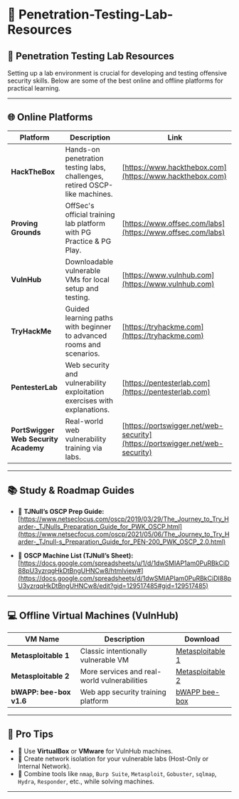 # 🔐 Penetration-Testing-Lab-Resources

## 🧪 Penetration Testing Lab Resources  
Setting up a lab environment is crucial for developing and testing offensive security skills. Below are some of the best online and offline platforms for practical learning.

---

## 🌐 Online Platforms

| Platform                                   | Description                                                                                   | Link                                                                 |
|--------------------------------------------|-----------------------------------------------------------------------------------------------|----------------------------------------------------------------------|
| **HackTheBox**                             | Hands-on penetration testing labs, challenges, retired OSCP-like machines.                    | [https://www.hackthebox.com](https://www.hackthebox.com)             |
| **Proving Grounds**                        | OffSec's official training lab platform with PG Practice & PG Play.                          | [https://www.offsec.com/labs](https://www.offsec.com/labs)           |
| **VulnHub**                                | Downloadable vulnerable VMs for local setup and testing.                                      | [https://www.vulnhub.com](https://www.vulnhub.com)                   |
| **TryHackMe**                              | Guided learning paths with beginner to advanced rooms and scenarios.                          | [https://tryhackme.com](https://tryhackme.com)                       |
| **PentesterLab**                           | Web security and vulnerability exploitation exercises with explanations.                      | [https://pentesterlab.com](https://pentesterlab.com)                 |
| **PortSwigger Web Security Academy**       | Real-world web vulnerability training via labs.                                               | [https://portswigger.net/web-security](https://portswigger.net/web-security) |

---

## 📚 Study & Roadmap Guides

- 📘 **TJNull’s OSCP Prep Guide:**  
  [https://www.netseclocus.com/oscp/2019/03/29/The_Journey_to_Try_Harder-_TJNulls_Preparation_Guide_for_PWK_OSCP.html](https://www.netsecfocus.com/oscp/2021/05/06/The_Journey_to_Try_Harder-_TJnull-s_Preparation_Guide_for_PEN-200_PWK_OSCP_2.0.html)

- 📄 **OSCP Machine List (TJNull’s Sheet):**  
  [https://docs.google.com/spreadsheets/u/1/d/1dwSMIAP1am0PuRBkCiD88pU3yzrqgHkDtBngUHNCw8/htmlview#](https://docs.google.com/spreadsheets/d/1dwSMIAPIam0PuRBkCiDI88pU3yzrqqHkDtBngUHNCw8/edit?gid=129517485#gid=129517485)

---

## 💻 Offline Virtual Machines (VulnHub)

| VM Name                        | Description                                    | Download                                                                 |
|--------------------------------|------------------------------------------------|--------------------------------------------------------------------------|
| **Metasploitable 1**          | Classic intentionally vulnerable VM            | [Metasploitable 1](https://sourceforge.net/projects/metasploitable/files/Metasploitable1/) |
| **Metasploitable 2**          | More services and real-world vulnerabilities   | [Metasploitable 2](https://sourceforge.net/projects/metasploitable/files/Metasploitable2/) |
| **bWAPP: bee-box v1.6**       | Web app security training platform             | [bWAPP bee-box](https://sourceforge.net/projects/bwapp/files/bee-box/)  |

---

## 🧠 Pro Tips

- 🔸 Use **VirtualBox** or **VMware** for VulnHub machines.  
- 🔸 Create network isolation for your vulnerable labs (Host-Only or Internal Network).  
- 🔸 Combine tools like `nmap`, `Burp Suite`, `Metasploit`, `Gobuster`, `sqlmap`, `Hydra`, `Responder`, etc., while solving machines.

---
